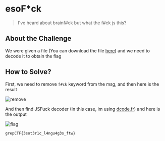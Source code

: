 # esoF*ck
> I've heard about brainf#ck but what the f#ck js this?

## About the Challenge
We were given a file (You can download the file [here](msg.txt)) and we need to decode it to obtain the flag

## How to Solve?
First, we need to remove `f#ck` keyword from the msg, and then here is the result

![remove](images/remove.png)

And then find JSFuck decoder (In this case, im using [dcode.fr](https://www.dcode.fr/jsfuck-language)) and here is the output

![flag](images/flag.png)

```
grepCTF{3sot3r1c_l4ngu4g3s_ftw}
```